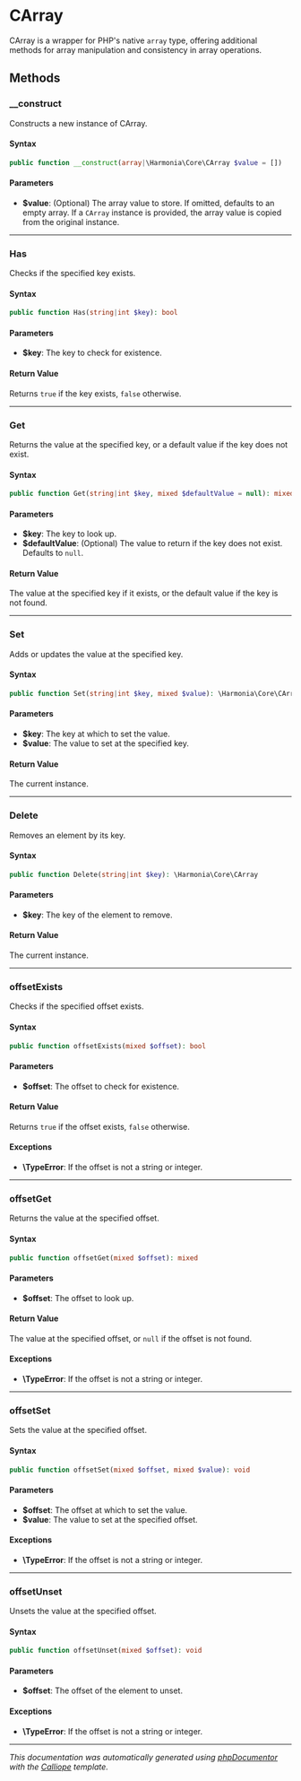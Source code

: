 # CArray

CArray is a wrapper for PHP's native `array` type, offering additional
methods for array manipulation and consistency in array operations.

## Methods

### __construct

Constructs a new instance of CArray.

#### Syntax

```php
public function __construct(array|\Harmonia\Core\CArray $value = [])
```

#### Parameters

- **$value**: (Optional) The array value to store. If omitted, defaults to an empty array. If a `CArray` instance is provided, the array value is copied from the original instance.

---

### Has

Checks if the specified key exists.

#### Syntax

```php
public function Has(string|int $key): bool
```

#### Parameters

- **$key**: The key to check for existence.

#### Return Value

Returns `true` if the key exists, `false` otherwise.

---

### Get

Returns the value at the specified key, or a default value if the key
does not exist.

#### Syntax

```php
public function Get(string|int $key, mixed $defaultValue = null): mixed
```

#### Parameters

- **$key**: The key to look up.
- **$defaultValue**: (Optional) The value to return if the key does not exist. Defaults to `null`.

#### Return Value

The value at the specified key if it exists, or the default value if the key is not found.

---

### Set

Adds or updates the value at the specified key.

#### Syntax

```php
public function Set(string|int $key, mixed $value): \Harmonia\Core\CArray
```

#### Parameters

- **$key**: The key at which to set the value.
- **$value**: The value to set at the specified key.

#### Return Value

The current instance.

---

### Delete

Removes an element by its key.

#### Syntax

```php
public function Delete(string|int $key): \Harmonia\Core\CArray
```

#### Parameters

- **$key**: The key of the element to remove.

#### Return Value

The current instance.

---

### offsetExists

Checks if the specified offset exists.

#### Syntax

```php
public function offsetExists(mixed $offset): bool
```

#### Parameters

- **$offset**: The offset to check for existence.

#### Return Value

Returns `true` if the offset exists, `false` otherwise.

#### Exceptions

- **\TypeError**: If the offset is not a string or integer.

---

### offsetGet

Returns the value at the specified offset.

#### Syntax

```php
public function offsetGet(mixed $offset): mixed
```

#### Parameters

- **$offset**: The offset to look up.

#### Return Value

The value at the specified offset, or `null` if the offset is not found.

#### Exceptions

- **\TypeError**: If the offset is not a string or integer.

---

### offsetSet

Sets the value at the specified offset.

#### Syntax

```php
public function offsetSet(mixed $offset, mixed $value): void
```

#### Parameters

- **$offset**: The offset at which to set the value.
- **$value**: The value to set at the specified offset.

#### Exceptions

- **\TypeError**: If the offset is not a string or integer.

---

### offsetUnset

Unsets the value at the specified offset.

#### Syntax

```php
public function offsetUnset(mixed $offset): void
```

#### Parameters

- **$offset**: The offset of the element to unset.

#### Exceptions

- **\TypeError**: If the offset is not a string or integer.

---

*This documentation was automatically generated using [phpDocumentor](http://www.phpdoc.org/) with the [Calliope](https://github.com/DaphneWebFramework/Calliope) template.*
